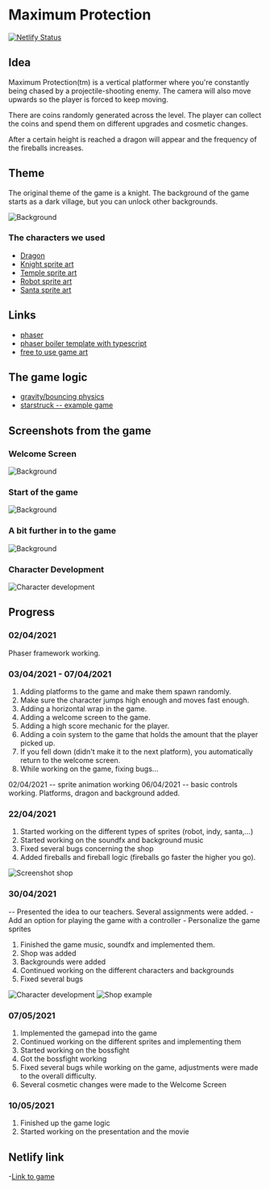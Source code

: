 # Maximum Protection

[![Netlify Status](https://api.netlify.com/api/v1/badges/8486038c-f5b4-4a59-a27e-847d8d754f5b/deploy-status)](https://app.netlify.com/sites/maximum-protection/deploys)

## Idea

Maximum Protection(tm) is a vertical platformer where you're constantly being chased by a projectile-shooting enemy. The camera will also move upwards so the player is forced to keep moving.

There are coins randomly generated across the level. The player can collect the coins and spend them on different upgrades and cosmetic changes.

After a certain height is reached a dragon will appear and the frequency of the fireballs increases.

## Theme

The original theme of the game is a knight. The background of the game starts as a dark village, but you can unlock other backgrounds.

![Background](./ScreenshotsForReadMe/BackgroundScreenshot.png)

### The characters we used

- [Dragon](https://opengameart.org/content/red-dragon)
- [Knight sprite art](https://www.gameart2d.com/the-knight-free-sprites.html)
- [Temple sprite art](https://www.gameart2d.com/temple-run---free-sprites.html)
- [Robot sprite art](https://www.gameart2d.com/the-robot---free-sprites.html)
- [Santa sprite art](https://www.gameart2d.com/santa-claus-free-sprites.html)

## Links

- [phaser](https://phaser.io/)
- [phaser boiler template with typescript](https://github.com/photonstorm/phaser3-typescript-project-template)
- [free to use game art](https://www.gameartguppy.com/)

## The game logic

- [gravity/bouncing physics](https://phaser.io/examples/v2/arcade-physics/bounce-with-gravity)
- [starstruck -- example game](https://phaser.io/examples/v2/games/starstruck)

## Screenshots from the game

### Welcome Screen

![Background](./ScreenshotsForReadMe/Welcomescreen2.PNG)

### Start of the game

![Background](./ScreenshotsForReadMe/BeginGame.png)

### A bit further in to the game

![Background](./ScreenshotsForReadMe/FurtherInToGame2.png)

### Character Development

![Character development](./ScreenshotsForReadMe/characterdev.png)

## Progress

### 02/04/2021

Phaser framework working. 

### 03/04/2021 - 07/04/2021

1. Adding platforms to the game and make them spawn randomly.
2. Make sure the character jumps high enough and moves fast enough.
3. Adding a horizontal wrap in the game.
4. Adding a welcome screen to the game.
5. Adding a high score mechanic for the player.
6. Adding a coin system to the game that holds the amount that the player picked up.
7. If you fell down (didn't make it to the next platform), you automatically return to the welcome screen.
8. While working on the game, fixing bugs...

02/04/2021 -- sprite animation working
06/04/2021 -- basic controls working. Platforms, dragon and background added.

### 22/04/2021

1. Started working on the different types of sprites (robot, indy, santa,...)
2. Started working on the soundfx and background music
3. Fixed several bugs concerning the shop
4. Added fireballs and fireball logic (fireballs go faster the higher you go).

![Screenshot shop](./ScreenshotsForReadMe/sillescrn.PNG)

### 30/04/2021

-- Presented the idea to our teachers. Several assignments were added.
    - Add an option for playing the game with a controller
    - Personalize the game sprites

1. Finished the game music, soundfx and implemented them.
2. Shop was added
3. Backgrounds were added
4. Continued working on the different characters and backgrounds
5. Fixed several bugs

![Character development](./ScreenshotsForReadMe/pietscrn.PNG)
![Shop example](./ScreenshotsForReadMe/frankyscrn.PNG)

### 07/05/2021

1. Implemented the gamepad into the game
2. Continued working on the different sprites and implementing them
3. Started working on the bossfight
4. Got the bossfight working
5. Fixed several bugs while working on the game, adjustments were made to the overall difficulty.
6. Several cosmetic changes were made to the Welcome Screen

### 10/05/2021

1. Finished up the game logic
2. Started working on the presentation and the movie

## Netlify link

-[Link to game](https://maximum-protection.netlify.app/)
